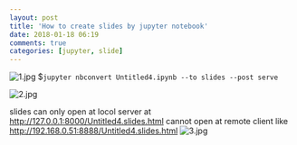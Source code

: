 ```yaml
---
layout: post
title: 'How to create slides by jupyter notebook'
date: 2018-01-18 06:19
comments: true
categories: [jupyter, slide]
---
```


![1.jpg](http://user-image.logdown.io/user/42937/blog/39533/post/4879189/v2PkJi3XShSkuZ2vmS7A_1.jpg)
$```jupyter nbconvert Untitled4.ipynb --to slides --post serve```

![2.jpg](http://user-image.logdown.io/user/42937/blog/39533/post/4879189/U7MaH2dS2WickbFAPKmm_2.jpg)

slides can only open at locol server at http://127.0.0.1:8000/Untitled4.slides.html
cannot open at remote client like http://192.168.0.51:8888/Untitled4.slides.html
![3.jpg](http://user-image.logdown.io/user/42937/blog/39533/post/4879189/qh3cmkhNR86JTwJ0A0yK_3.jpg)
